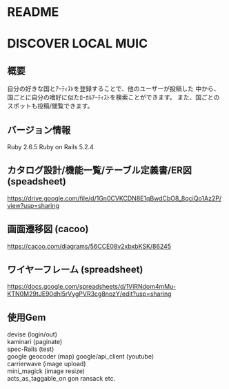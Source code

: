 # README

# DISCOVER LOCAL MUIC

## 概要
自分の好きな国とｱｰﾃｨｽﾄを登録することで、他のユーザーが投稿した
中から、国ごとに自分の嗜好に似たﾛｰｶﾙｱｰﾃｨｽﾄを検索ことができます。
また、国ごとのスポットも投稿/閲覧できます。

## バージョン情報
Ruby 2.6.5
Ruby on Rails 5.2.4

## カタログ設計/機能一覧/テーブル定義書/ER図　(speadsheet)
https://drive.google.com/file/d/1Gn0CVKCDN8E1qBwdCbO8_8qciQo1Az2P/view?usp=sharing

## 画面遷移図 (cacoo)
https://cacoo.com/diagrams/56CCE08v2xbxbKSK/86245

## ワイヤーフレーム (spreadsheet)
https://docs.google.com/spreadsheets/d/1ViRNdom4mMu-KTN0M29tJE90dhl5rVygPVR3cg8nozY/edit?usp=sharing

## 使用Gem
devise  (login/out)  
kaminari (paginate)  
spec-Rails (test)  
google geocoder (map)
google/api_client (youtube)  
carrierwave  (image upload)  
mini_magick  (image resize)  
acts_as_taggable_on
gon
ransack
etc.
